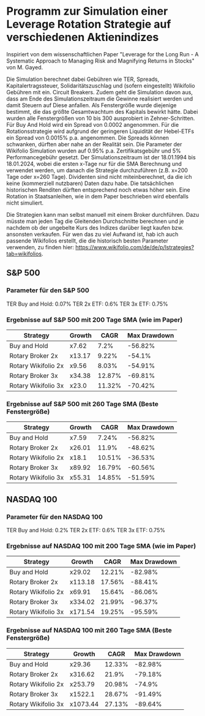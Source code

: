 # Programm zur Simulation einer Leverage Rotation Strategie auf verschiedenen Aktienindizes

Inspiriert von dem wissenschaftlichen Paper "Leverage for the Long Run - A Systematic Approach to Managing Risk and Magnifying Returns in Stocks" von M. Gayed.

Die Simulation berechnet dabei Gebühren wie TER, Spreads, Kapitalertragssteuer, Solidaritätszuschlag und (sofern eingestellt) Wikifolio Gebühren mit ein.
Circuit Breakers. Zudem geht die Simulation davon aus, dass am Ende des Simulationszeitraum die Gewinne realisiert werden und damit Steuern auf Diese anfallen.
Als Fenstergröße wurde diejenige bestimmt, die das größte Gesamtwachtum des Kapitals bewirkt hätte. Dabei wurden alle Fenstergrößen von 10 bis 300 ausprobiert in Zehner-Schritten.
Für Buy And Hold wird ein Spread von 0.0002 angenommen.
Für die Rotationsstrategie wird aufgrund der geringeren Liquidität der Hebel-ETFs ein Spread von 0.0015% p.a. angenommen. Die Spreads können schwanken, dürften aber nahe an der Realität sein.
Die Parameter der Wikifolio Simulation wurden auf 0.95% p.a. Zertifikatsgebühr und 5% Performancegebühr gesetzt.
Der Simulationszeitraum ist der 18.01.1994 bis 18.01.2024, wobei die ersten x-Tage nur für die SMA Berechnung und verwendet werden, um danach die Strategie durchzuführen (z.B. x=200 Tage oder x=260 Tage).
Dividenten sind nicht miteinberechnet, da die ich keine (kommerziell nutzbaren) Daten dazu habe. Die tatsächlichen historischen Renditen dürften entsprechend noch etwas höher sein.
Eine Rotation in Staatsanleihen, wie in dem Paper beschrieben wird ebenfalls nicht simuliert.

Die Strategien kann man selbst manuell mit einem Broker durchführen. Dazu müsste man jeden Tag die Gleitenden Durchschnitte berechnen und je nachdem ob der ungebelte Kurs des Indizes darüber liegt kaufen bzw. ansonsten verkaufen. Für wen das zu viel Aufwand ist, hab ich auch passende Wikifolios erstellt, die die historisch besten Parameter verwenden, zu finden hier: https://www.wikifolio.com/de/de/p/lstrategies?tab=wikifolios.

## S&P 500
### Parameter für den S&P 500
TER Buy and Hold: 0.07%
TER 2x ETF: 0.6%
TER 3x ETF: 0.75%

### Ergebnisse auf S&P 500 mit 200 Tage SMA (wie im Paper)
| Strategy                   | Growth    | CAGR  | Max Drawdown  |
| -------------------------- | --------- | ----- | ------------- |
| Buy and Hold               | x7.62     | 7.2%  | -56.82%       |
| Rotary Broker 2x           | x13.17    | 9.22% | -54.1%        |
| Rotary Wikifolio 2x        | x9.56     | 8.03% | -54.91%       |
| Rotary Broker 3x           | x34.38    | 12.87%| -69.81%       |
| Rotary Wikifolio 3x        | x23.0     | 11.32%| -70.42%       |


### Ergebnisse auf S&P 500 mit 260 Tage SMA (Beste Fenstergröße)
| Strategy                | Growth   | CAGR   | Max Drawdown   |
|-------------------------|----------|--------|----------------|
| Buy and Hold            | x7.59    | 7.24%  | -56.82%        |
| Rotary Broker 2x        | x26.01   | 11.9%  | -48.62%        |
| Rotary Wikifolio 2x     | x18.1    | 10.51% | -36.53%        |
| Rotary Broker 3x        | x89.92   | 16.79% | -60.56%        |
| Rotary Wikifolio 3x     | x55.31   | 14.85% | -51.59%        |


## NASDAQ 100
### Parameter für den NASDAQ 100
TER Buy and Hold: 0.2%
TER 2x ETF: 0.6%
TER 3x ETF: 0.75%

### Ergebnisse auf NASDAQ 100 mit 200 Tage SMA (wie im Paper)
| Strategy                   | Growth   | CAGR    | Max Drawdown |
| -------------------------- | -------- | ------- | ------------ |
| Buy and Hold               | x29.02   | 12.21%  | -82.98%      |
| Rotary Broker 2x           | x113.18  | 17.56%  | -88.41%      |
| Rotary Wikifolio 2x        | x69.91   | 15.64%  | -86.06%      |
| Rotary Broker 3x           | x334.02  | 21.99%  | -96.37%      |
| Rotary Wikifolio 3x        | x171.54  | 19.25%  | -95.59%      |


### Ergebnisse auf NASDAQ 100 mit 260 Tage SMA (Beste Fenstergröße)
| Strategy                    | Growth    | CAGR   | Max Drawdown   |
|-----------------------------|-----------|--------|----------------|
| Buy and Hold                | x29.36    | 12.33% | -82.98%        |
| Rotary Broker 2x            | x316.62   | 21.9%  | -79.18%        |
| Rotary Wikifolio 2x         | x253.79   | 20.98% | -74.9%         |
| Rotary Broker 3x            | x1522.1   | 28.67% | -91.49%        |
| Rotary Wikifolio 3x         | x1073.44  | 27.13% | -89.64%        |
